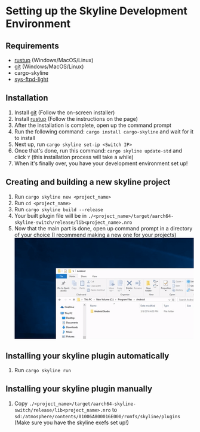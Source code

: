 # Setting up the Skyline Development Environment

## Requirements
   - [rustup](https://www.rust-lang.org/tools/install) (Windows/MacOS/Linux)
   - [git](https://git-scm.com/downloads) (Windows/MacOS/Linux)
   - cargo-skyline
   - [sys-ftpd-light](https://github.com/Genwald/sys-ftpd-light/releases)

## Installation
1. Install [git](https://git-scm.com/downloads) (Follow the on-screen installer)
2. Install [rustup](https://www.rust-lang.org/tools/install) (Follow the instructions on the page)
3. After the installation is complete, open up the command prompt
4. Run the following command: `cargo install cargo-skyline` and wait for it to install
5. Next up, run `cargo skyline set-ip <Switch IP>`
6. Once that's done, run this command: `cargo skyline update-std` and click `Y` (this installation process will take a while)
7. When it's finally over, you have your development environment set up!

## Creating and building a new skyline project
1. Run `cargo skyline new <project_name>`
2. Run `cd <project_name>`
3. Run `cargo skyline build --release`
4. Your built plugin file will be in `./<project_name>/target/aarch64-skyline-switch/release/lib<project_name>.nro`
6. Now that the main part is done, open up command prompt in a directory of your choice (I recommend making a new one for your projects)
    ![Opening up cmd in a folder (Thanks to TNN for the example)](../img/General/cmd_in_folder.gif)
## Installing your skyline plugin automatically
1. Run `cargo skyline run`

## Installing your skyline plugin manually
1. Copy `./<project_name>/target/aarch64-skyline-switch/release/lib<project_name>.nro` to `sd:/atmosphere/contents/01006A800016E000/romfs/skyline/plugins` (Make sure you have the skyline exefs set up!)